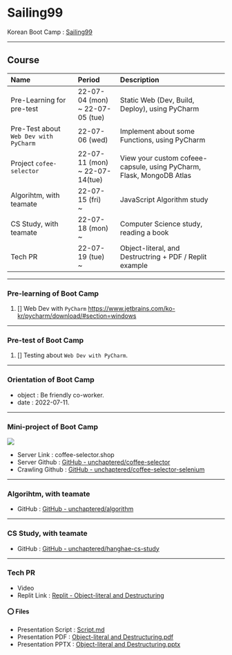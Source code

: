 # Sailing99

Korean Boot Camp : [Sailing99](https://hanghae99.spartacodingclub.kr/)

<hr>

## Course

| Name | Period | Description |
| :--- | :----- | :---------- |
| Pre-Learning for pre-test | 22-07-04 (mon)<br>~ 22-07-05 (tue)| Static Web (Dev, Build, Deploy), using PyCharm |
| Pre-Test about `Web Dev with PyCharm` | 22-07-06 (wed) | Implement about some Functions, using PyCharm |
| Project `cofee-selector` | 22-07-11 (mon)<br>~ 22-07-14(tue) | View your custom cofeee-capsule, using PyCharm, Flask, MongoDB Atlas |
| Algorihtm, with teamate | 22-07-15 (fri)<br>~ | JavaScript Algorithm study |
| CS Study, with teamate | 22-07-18 (mon)<br>~ | Computer Science study, reading a book |
| Tech PR | 22-07-19 (tue)<br>~ | Object-literal, and Destructring + PDF / Replit example |


<hr>

### Pre-learning of Boot Camp

1. [] Web Dev with `PyCharm` https://www.jetbrains.com/ko-kr/pycharm/download/#section=windows

<hr>

### Pre-test of Boot Camp

1. [] Testing about `Web Dev with PyCharm`.

<hr>

### Orientation of Boot Camp

- object : Be friendly co-worker.
- date :  2022-07-11.

<hr>

### Mini-project of Boot Camp

![](./preview.jpeg)

- Server Link : coffee-selector.shop
- Server Github : [GitHub - unchaptered/coffee-selector](https://github.com/unchaptered/coffee-selector)
- Crawling Github : [GitHub - unchaptered/coffee-selector-selenium](https://github.com/unchaptered/coffee-selector-selenium)

<hr>

### Algorihtm, with teamate

- GitHub : [GitHub - unchaptered/algorithm](https://github.com/unchaptered/algorithm)

<hr>

### CS Study, with teamate

- GitHub : [GitHub - unchaptered/hanghae-cs-study](https://github.com/unchaptered/hanghae-cs-study)

<hr>

### Tech PR

- Video
- Replit Link : [Replit - Object-literal and Destructuring](https://replit.com/@directlee21/gaegceriteoreol-geurigo-gujobunhaehaldang#index.js)

#### ⭕ Files

- Presentation Script : [Script.md](./006_tech_pr/script.md)
- Presentation PDF : [Object-literal and Destructuring.pdf](./006_tech_pr/object-literal%20and%20destructuring.pdf)
- Presentation PPTX : [Object-literal and Destructuring.pptx](./006_tech_pr/object-literal%20and%20destructuring.pptx)